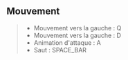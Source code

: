 ## Mouvement 
> - Mouvement vers la gauche : Q
> - Mouvement vers la gauche : D
> - Animation d'attaque : A
> - Saut : SPACE_BAR